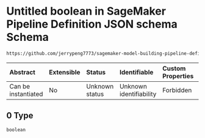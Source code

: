 # Untitled boolean in SageMaker Pipeline Definition JSON schema Schema

```txt
https://github.com/jerrypeng7773/sagemaker-model-building-pipeline-definition-JSON-schema/schema/#/definitions/BooleanArgumentValue/oneOf/0
```



| Abstract            | Extensible | Status         | Identifiable            | Custom Properties | Additional Properties | Access Restrictions | Defined In                                                                                           |
| :------------------ | :--------- | :------------- | :---------------------- | :---------------- | :-------------------- | :------------------ | :--------------------------------------------------------------------------------------------------- |
| Can be instantiated | No         | Unknown status | Unknown identifiability | Forbidden         | Allowed               | none                | [pipeline-definition.schema.json*](../../out/pipeline-definition.schema.json "open original schema") |

## 0 Type

`boolean`
